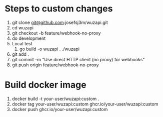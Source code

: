 # Steps to custom changes

1. git clone git@github.com:josefsj3m/wuzapi.git
2. cd wuzapi
3. git checkout -b feature/webhook-no-proxy
4. do development
5. Local test
    1. go build -o wuzapi .
    ./wuzapi
4. git add .
5. git commit -m "Use direct HTTP client (no proxy) for webhooks"
6. git push origin feature/webhook-no-proxy

# Build docker image

1. docker build -t your-user/wuzapi:custom .
2. docker tag your-user/wuzapi:custom ghcr.io/your-user/wuzapi:custom
2. docker push ghcr.io/your-user/wuzapi:custom





